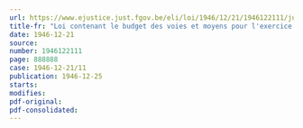 ```yaml
---
url: https://www.ejustice.just.fgov.be/eli/loi/1946/12/21/1946122111/justel
title-fr: "Loi contenant le budget des voies et moyens pour l'exercice 1945"
date: 1946-12-21
source:
number: 1946122111
page: 888888
case: 1946-12-21/11
publication: 1946-12-25
starts:
modifies:
pdf-original:
pdf-consolidated:
---
```


